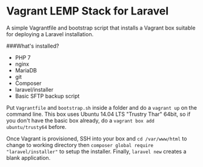 # Vagrant LEMP Stack for Laravel

A simple Vagrantfile and bootstrap script that installs a Vagrant box suitable for deploying a Laravel installation.

###What's installed?
* PHP 7
* nginx
* MariaDB
* git
* Composer
* laravel/installer
* Basic SFTP backup script

Put `Vagrantfile` and `bootstrap.sh` inside a folder and do a `vagrant up` on the command line.
This box uses Ubuntu 14.04 LTS "Trustry Thar" 64bit, so if you don't have the basic box already, do a 
`vagrant box add ubuntu/trusty64` before.

Once Vagrant is provisioned, SSH into your box and `cd /var/www/html` to change to working directory then `composer global require "laravel/installer"` to setup the installer. Finally, `laravel new` creates a blank application.